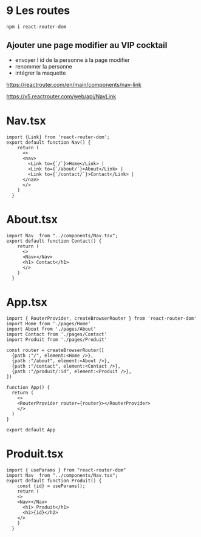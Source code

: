 # 9 Les routes

```
npm i react-router-dom
```
## Ajouter une page modifier au VIP cocktail
- envoyer l id de la personne à la page modifier
- renommer la personne
- intégrer la maquette


https://reactrouter.com/en/main/components/nav-link  

https://v5.reactrouter.com/web/api/NavLink
  

# Nav.tsx
```tsx
import {Link} from 'react-router-dom';
export default function Nav() {
    return (
      <>
      <nav>
        <Link to={`/`}>Home</Link> | 
        <Link to={`/about/`}>About</Link> |
        <Link to={`/contact/`}>Contact</Link> |
      </nav>
      </>
    )  
  }
```

# About.tsx
```tsx
import Nav  from "../components/Nav.tsx";
export default function Contact() {
    return (
      <>
      <Nav></Nav>
      <h1> Contact</h1>
      </>
    )  
  }
```

# App.tsx
```tsx
import { RouterProvider, createBrowserRouter } from 'react-router-dom'
import Home from './pages/Home'
import About from './pages/About'
import Contact from './pages/Contact'
import Produit from './pages/Produit'

const router = createBrowserRouter([
  {path :"/", element:<Home />},
  {path :"/about", element:<About />},
  {path :"/contact", element:<Contact />},
  {path :"/produit/:id", element:<Produit />},
])

function App() {
  return (
    <>
    <RouterProvider router={router}></RouterProvider>
    </>
  )
}

export default App
```

# Produit.tsx
```tsx
import { useParams } from "react-router-dom"
import Nav  from "../components/Nav.tsx";
export default function Produit() {
    const {id} = useParams();
    return (
    <>
    <Nav></Nav>
      <h1> Produit</h1>
      <h2>{id}</h2>
    </>
    )  
  }
  ```